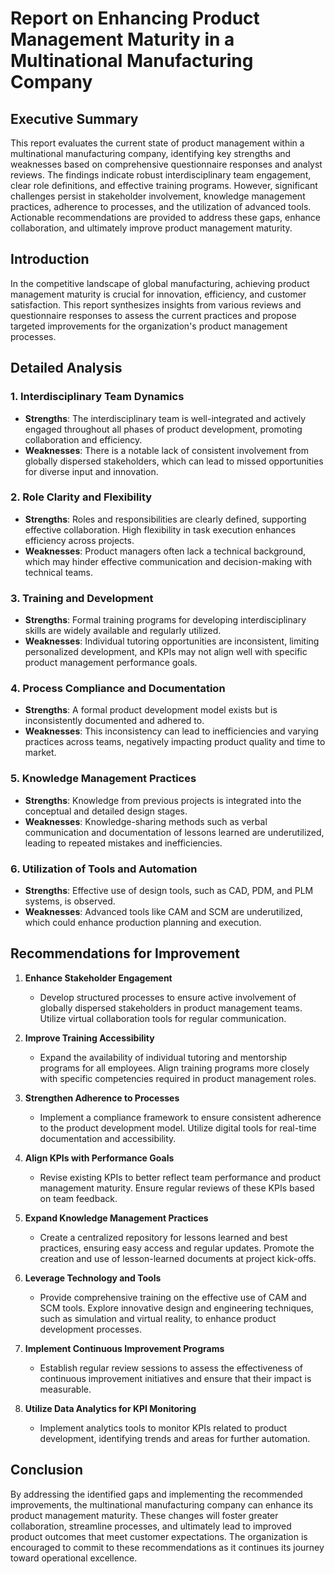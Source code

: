 # Report on Enhancing Product Management Maturity in a Multinational Manufacturing Company

## Executive Summary
This report evaluates the current state of product management within a multinational manufacturing company, identifying key strengths and weaknesses based on comprehensive questionnaire responses and analyst reviews. The findings indicate robust interdisciplinary team engagement, clear role definitions, and effective training programs. However, significant challenges persist in stakeholder involvement, knowledge management practices, adherence to processes, and the utilization of advanced tools. Actionable recommendations are provided to address these gaps, enhance collaboration, and ultimately improve product management maturity.

## Introduction
In the competitive landscape of global manufacturing, achieving product management maturity is crucial for innovation, efficiency, and customer satisfaction. This report synthesizes insights from various reviews and questionnaire responses to assess the current practices and propose targeted improvements for the organization's product management processes.

## Detailed Analysis

### 1. Interdisciplinary Team Dynamics
- **Strengths**: The interdisciplinary team is well-integrated and actively engaged throughout all phases of product development, promoting collaboration and efficiency.
- **Weaknesses**: There is a notable lack of consistent involvement from globally dispersed stakeholders, which can lead to missed opportunities for diverse input and innovation.

### 2. Role Clarity and Flexibility
- **Strengths**: Roles and responsibilities are clearly defined, supporting effective collaboration. High flexibility in task execution enhances efficiency across projects.
- **Weaknesses**: Product managers often lack a technical background, which may hinder effective communication and decision-making with technical teams.

### 3. Training and Development
- **Strengths**: Formal training programs for developing interdisciplinary skills are widely available and regularly utilized.
- **Weaknesses**: Individual tutoring opportunities are inconsistent, limiting personalized development, and KPIs may not align well with specific product management performance goals.

### 4. Process Compliance and Documentation
- **Strengths**: A formal product development model exists but is inconsistently documented and adhered to.
- **Weaknesses**: This inconsistency can lead to inefficiencies and varying practices across teams, negatively impacting product quality and time to market.

### 5. Knowledge Management Practices
- **Strengths**: Knowledge from previous projects is integrated into the conceptual and detailed design stages.
- **Weaknesses**: Knowledge-sharing methods such as verbal communication and documentation of lessons learned are underutilized, leading to repeated mistakes and inefficiencies.

### 6. Utilization of Tools and Automation
- **Strengths**: Effective use of design tools, such as CAD, PDM, and PLM systems, is observed.
- **Weaknesses**: Advanced tools like CAM and SCM are underutilized, which could enhance production planning and execution.

## Recommendations for Improvement

1. **Enhance Stakeholder Engagement**
   - Develop structured processes to ensure active involvement of globally dispersed stakeholders in product management teams. Utilize virtual collaboration tools for regular communication.

2. **Improve Training Accessibility**
   - Expand the availability of individual tutoring and mentorship programs for all employees. Align training programs more closely with specific competencies required in product management roles.

3. **Strengthen Adherence to Processes**
   - Implement a compliance framework to ensure consistent adherence to the product development model. Utilize digital tools for real-time documentation and accessibility.

4. **Align KPIs with Performance Goals**
   - Revise existing KPIs to better reflect team performance and product management maturity. Ensure regular reviews of these KPIs based on team feedback.

5. **Expand Knowledge Management Practices**
   - Create a centralized repository for lessons learned and best practices, ensuring easy access and regular updates. Promote the creation and use of lesson-learned documents at project kick-offs.

6. **Leverage Technology and Tools**
   - Provide comprehensive training on the effective use of CAM and SCM tools. Explore innovative design and engineering techniques, such as simulation and virtual reality, to enhance product development processes.

7. **Implement Continuous Improvement Programs**
   - Establish regular review sessions to assess the effectiveness of continuous improvement initiatives and ensure that their impact is measurable.

8. **Utilize Data Analytics for KPI Monitoring**
   - Implement analytics tools to monitor KPIs related to product development, identifying trends and areas for further automation.

## Conclusion
By addressing the identified gaps and implementing the recommended improvements, the multinational manufacturing company can enhance its product management maturity. These changes will foster greater collaboration, streamline processes, and ultimately lead to improved product outcomes that meet customer expectations. The organization is encouraged to commit to these recommendations as it continues its journey toward operational excellence.